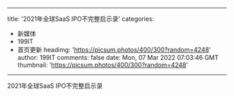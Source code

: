 
---
title: '2021年全球SaaS IPO不完整启示录'
categories: 
 - 新媒体
 - 199IT
 - 首页更新
headimg: 'https://picsum.photos/400/300?random=4248'
author: 199IT
comments: false
date: Mon, 07 Mar 2022 07:03:46 GMT
thumbnail: 'https://picsum.photos/400/300?random=4248'
---

<div>   
2021年全球SaaS IPO不完整启示录  
</div>
            